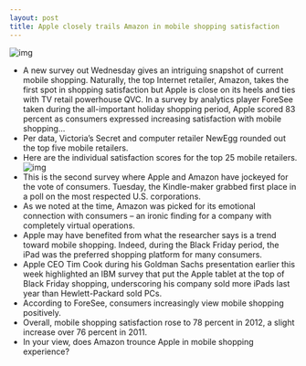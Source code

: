 ```yaml
---
layout: post
title: Apple closely trails Amazon in mobile shopping satisfaction
---
```

![img](http://media.idownloadblog.com/wp-content/uploads/2013/02/mobile-shopping-chart.png)
* A new survey out Wednesday gives an intriguing snapshot of current mobile shopping. Naturally, the top Internet retailer, Amazon, takes the first spot in shopping satisfaction but Apple is close on its heels and ties with TV retail powerhouse QVC. In a survey by analytics player ForeSee taken during the all-important holiday shopping period, Apple scored 83 percent as consumers expressed increasing satisfaction with mobile shopping…
* Per data, Victoria’s Secret and computer retailer NewEgg rounded out the top five mobile retailers.
* Here are the individual satisfaction scores for the top 25 mobile retailers.
![img](http://media.idownloadblog.com/wp-content/uploads/2013/02/ForeSee-mobile-shopping-002.png)
* This is the second survey where Apple and Amazon have jockeyed for the vote of consumers. Tuesday, the Kindle-maker grabbed first place in a poll on the most respected U.S. corporations.
* As we noted at the time, Amazon was picked for its emotional connection with consumers – an ironic finding for a company with completely virtual operations.
* Apple may have benefited from what the researcher says is a trend toward mobile shopping. Indeed, during the Black Friday period, the iPad was the preferred shopping platform for many consumers.
* Apple CEO Tim Cook during his Goldman Sachs presentation earlier this week highlighted an IBM survey that put the Apple tablet at the top of Black Friday shopping, underscoring his company sold more iPads last year than Hewlett-Packard sold PCs.
* According to ForeSee, consumers increasingly view mobile shopping positively.
* Overall, mobile shopping satisfaction rose to 78 percent in 2012, a slight increase over 76 percent in 2011.
* In your view, does Amazon trounce Apple in mobile shopping experience?

